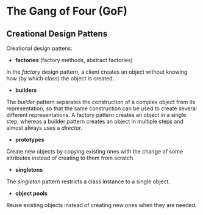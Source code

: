 # The Gang of Four (GoF)

## Creational Design Pattens

Creational design pattens:

- **factories** (factory methods, abstract factories)

In the *factory* design pattern, a client creates an object without knowing how (by which class) the object is created.

- **builders**

The *builder* pattern separates the construction of a complex object from its representation, 
so that the same construction can be used to create several different representations.
A factory pattern creates an object in a single step, whereas a builder
pattern creates an object in multiple steps and almost always uses a *director*.

- **prototypes**

Create new objects by copying existing ones with the change of some attributes instead of creating to them from scratch.

- **singletons**

The *singleton* pattern restricts a class instance to a single object.

- **object pools**

Reuse existing objects instead of creating new ones when they are needed.